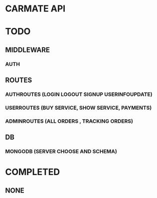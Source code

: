 # CARMATE API

# TODO
## MIDDLEWARE
### AUTH

## ROUTES

### AUTHROUTES (LOGIN LOGOUT SIGNUP USERINFOUPDATE)
### USERROUTES (BUY SERVICE,  SHOW SERVICE, PAYMENTS)
### ADMINROUTES (ALL ORDERS , TRACKING ORDERS)

## DB
### MONGODB (SERVER CHOOSE AND SCHEMA)

# COMPLETED

## NONE



